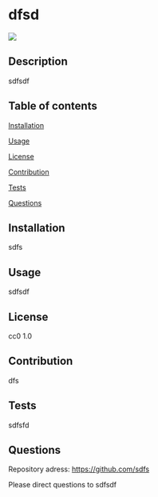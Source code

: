 
  # dfsd

  ![](https://img.shields.io/badge/license-cc0%201.0-green)
  
  ## Description
  sdfsdf
  ## Table of contents
  [Installation](#installation)
  
  [Usage](#usage)
  
  [License](#license)
  
  [Contribution](#contribution)
  
  [Tests](#tests)
  
  [Questions](#questions)
  
  ## Installation
  sdfs
  ## Usage
  sdfsdf
  ## License
  cc0 1.0
  ## Contribution
  dfs
  ## Tests
  sdfsfd
  ## Questions
  Repository adress: https://github.com/sdfs
  
  Please direct questions to sdfsdf
